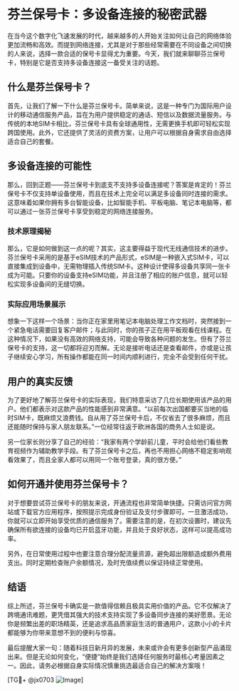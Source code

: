 # 芬兰保号卡：多设备连接的秘密武器

在当今这个数字化飞速发展的时代，越来越多的人开始关注如何让自己的网络体验更加流畅和高效。而提到网络连接，尤其是对于那些经常需要在不同设备之间切换的人来说，选择一款合适的保号卡显得尤为重要。今天，我们就来聊聊芬兰保号卡，特别是它是否支持多设备连接这一备受关注的话题。

## 什么是芬兰保号卡？

首先，让我们了解一下什么是芬兰保号卡。简单来说，这是一种专门为国际用户设计的移动通信服务产品，旨在为用户提供稳定的通话、短信以及数据流量服务。与传统的本地SIM卡相比，芬兰保号卡具有全球通用性，无需更换手机即可轻松实现跨国使用。此外，它还提供了灵活的资费方案，让用户可以根据自身需求自由选择适合自己的套餐。

## 多设备连接的可能性

那么，回到正题——芬兰保号卡到底支不支持多设备连接呢？答案是肯定的！芬兰保号卡不仅支持单设备使用，而且在技术上完全可以满足多设备同时连接的需求。这意味着如果你拥有多台智能设备，比如智能手机、平板电脑、笔记本电脑等，都可以通过一张芬兰保号卡享受到稳定的网络连接服务。

### 技术原理揭秘

那么，它是如何做到这一点的呢？其实，这主要得益于现代无线通信技术的进步。芬兰保号卡采用的是基于eSIM技术的产品形式，eSIM是一种嵌入式SIM卡，可以直接集成到设备中，无需物理插入传统SIM卡。这种设计使得多设备共享同一张卡成为可能。只要你的设备支持eSIM功能，并且注册了相应的账户信息，就可以轻松实现多设备间的无缝切换。

### 实际应用场景展示

想象一下这样一个场景：当你正在家里用笔记本电脑处理工作文档时，突然接到一个紧急电话需要回复客户邮件；与此同时，你的孩子正在用平板观看在线课程。在这种情况下，如果没有高效的网络支持，可能会导致各种问题的发生。但有了芬兰保号卡的支持，这一切都将迎刃而解。无论是接听电话还是查看邮件，亦或是让孩子继续安心学习，所有操作都能在同一时间内顺利进行，完全不会受到任何干扰。

## 用户的真实反馈

为了更好地了解芬兰保号卡的实际表现，我们特意采访了几位长期使用该产品的用户。他们都表示对这款产品的性能感到非常满意。“以前每次出国都要买当地的临时SIM卡，既麻烦又浪费钱。自从用了芬兰保号卡后，不仅省去了很多麻烦，而且还能随时保持与家人朋友联系。”一位经常往返于欧洲各国的商务人士如是说。

另一位家长则分享了自己的经验：“我家有两个学龄前儿童，平时会给他们看些教育视频作为辅助教学手段。有了芬兰保号卡之后，再也不用担心网络不稳定影响观看效果了，而且全家人都可以用同一个账号登录，真的很方便。”

## 如何开通并使用芬兰保号卡？

对于想要尝试芬兰保号卡的朋友来说，开通流程也非常简单快捷。只需访问官方网站或下载官方应用程序，按照提示完成身份验证及支付步骤即可。一旦激活成功，你就可以立即开始享受优质的通信服务了。需要注意的是，在初次设置时，建议先确保所有欲连接的设备均已开启蓝牙功能，并且处于良好状态，这样可以提高成功率。

另外，在日常使用过程中也要注意合理分配流量资源，避免超出限额造成额外费用支出。同时定期检查账户余额情况，及时充值续费以保证持续正常使用。

## 结语

综上所述，芬兰保号卡确实是一款值得信赖且极具实用价值的产品。它不仅解决了跨境通讯难题，更凭借其强大的技术支持实现了多设备同步连接的美好愿景。无论你是频繁出差的职场精英，还是追求高品质家庭生活的普通用户，这款小小的卡片都能够为你带来意想不到的便利与惊喜。

最后提醒大家一句：随着科技日新月异的发展，未来或许会有更多创新型产品涌现出来。但是无论如何变化，“便捷”始终是我们选择任何服务时最核心考量因素之一。因此，请务必根据自身实际情况慎重挑选最适合自己的解决方案哦！

[TG💪+ @jx0703 ![Image](https://github.com/user-attachments/assets/dbca1d08-cadb-493c-b0ec-ad6f7a83f270)]